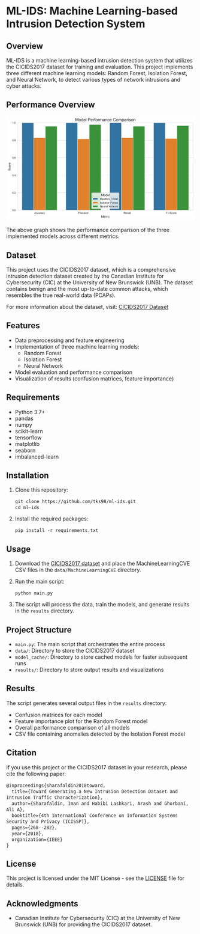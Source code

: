 # ML-IDS: Machine Learning-based Intrusion Detection System

## Overview

ML-IDS is a machine learning-based intrusion detection system that utilizes the CICIDS2017 dataset for training and evaluation. This project implements three different machine learning models: Random Forest, Isolation Forest, and Neural Network, to detect various types of network intrusions and cyber attacks.

## Performance Overview

![Overall Performance Report](results/overall_performance_report.png)

The above graph shows the performance comparison of the three implemented models across different metrics.

## Dataset

This project uses the CICIDS2017 dataset, which is a comprehensive intrusion detection dataset created by the Canadian Institute for Cybersecurity (CIC) at the University of New Brunswick (UNB). The dataset contains benign and the most up-to-date common attacks, which resembles the true real-world data (PCAPs).

For more information about the dataset, visit: [CICIDS2017 Dataset](https://www.unb.ca/cic/datasets/ids-2017.html)

## Features

- Data preprocessing and feature engineering
- Implementation of three machine learning models:
  - Random Forest
  - Isolation Forest
  - Neural Network
- Model evaluation and performance comparison
- Visualization of results (confusion matrices, feature importance)

## Requirements

- Python 3.7+
- pandas
- numpy
- scikit-learn
- tensorflow
- matplotlib
- seaborn
- imbalanced-learn

## Installation

1. Clone this repository:
   ```
   git clone https://github.com/tks98/ml-ids.git
   cd ml-ids
   ```

2. Install the required packages:
   ```
   pip install -r requirements.txt
   ```

## Usage

1. Download the [CICIDS2017 dataset](http://205.174.165.80/CICDataset/CIC-IDS-2017/) and place the MachineLearningCVE CSV files in the `data/MachineLearningCVE` directory.

2. Run the main script:
   ```
   python main.py
   ```

3. The script will process the data, train the models, and generate results in the `results` directory.

## Project Structure

- `main.py`: The main script that orchestrates the entire process
- `data/`: Directory to store the CICIDS2017 dataset
- `model_cache/`: Directory to store cached models for faster subsequent runs
- `results/`: Directory to store output results and visualizations

## Results

The script generates several output files in the `results` directory:

- Confusion matrices for each model
- Feature importance plot for the Random Forest model
- Overall performance comparison of all models
- CSV file containing anomalies detected by the Isolation Forest model

## Citation

If you use this project or the CICIDS2017 dataset in your research, please cite the following paper:

```
@inproceedings{sharafaldin2018toward,
  title={Toward Generating a New Intrusion Detection Dataset and Intrusion Traffic Characterization},
  author={Sharafaldin, Iman and Habibi Lashkari, Arash and Ghorbani, Ali A},
  booktitle={4th International Conference on Information Systems Security and Privacy (ICISSP)},
  pages={268--282},
  year={2018},
  organization={IEEE}
}
```

## License

This project is licensed under the MIT License - see the [LICENSE](LICENSE) file for details.

## Acknowledgments

- Canadian Institute for Cybersecurity (CIC) at the University of New Brunswick (UNB) for providing the CICIDS2017 dataset.

